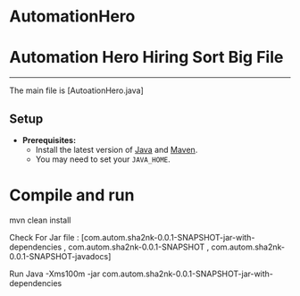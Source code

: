 # AutomationHero


Automation Hero Hiring Sort Big File
==============================================================


--------------

The main file is [AutoationHero.java]


Setup
-----


* **Prerequisites:**
    * Install the latest version of [Java](https://java.com) and [Maven](https://maven.apache.org/download.html).
    * You may need to set your `JAVA_HOME`.


# Compile and run
mvn clean install


Check For Jar file : [com.autom.sha2nk-0.0.1-SNAPSHOT-jar-with-dependencies , com.autom.sha2nk-0.0.1-SNAPSHOT , com.autom.sha2nk-0.0.1-SNAPSHOT-javadocs]


Run Java -Xms100m -jar com.autom.sha2nk-0.0.1-SNAPSHOT-jar-with-dependencies
